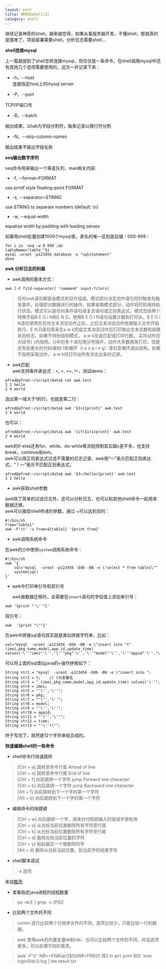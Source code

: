 ```yaml
---
layout: post
title: 神奇的shell(2)
category: shell
---
```


继续记录神奇的shell，越来越觉得，如果从事服务器开发，不懂shell，那就真的是蛋疼了，项目部署需要shell，分析日志需要shell...

**shell连接mysql**


上一篇就提到了shell怎样连接mysql，但仅仅是一条命令，在shell调用mysql中还有其他几个选项需要使用的，这次一并记录下来：  

 * -h，--host  
连接指定host上的mysql server  

 * -P，--port  

TCP/IP端口号  

 * -B，--batch  

输出结果，以tab为字段分割符，每条记录以换行符分割  

 * -N，--skip-column-names  

输出结果不输出字段名称  

**seq输出数字序列**

seq命令用来输出一个等差队列，man相关内容:  

 * -f, --format=FORMAT  

use printf style floating-point FORMAT  

 * -s, --separator=STRING  

use STRING to separate numbers (default: \n)  

 * -w, --equal-width  

equalize width by padding with leading zeroes        

如果用shell批量创建1000个mysql表，表名的唯一区别是后缀：000-999：  

~~~~
for i in `seq -w 0 999`;do  
tableName="table_"$i  
mysql -uroot -p123456 database -e "sqlstatement"  
done  
~~~~

**awk 分析日志的利器**

* awk调用的基本方式：  

~~~~
awk [-F fild-separator] 'command' input-file(s)
~~~~

>任何awk语句都是由模式和动作组成。模式部分决定动作语句何时触发及触发事件。处理即对数据进行的操作。如果省略模式部分，动作将时刻保持执行状态。模式可以是任何条件语句或复合语句或正则表达式。模式包括两个特殊字段B E G I N和E N D。使用B E G I N语句设置计数和打印头。B E G I N语句使用在任何文本浏览动作之前，之后文本浏览动作依据输入文件开始执行。E N D语句用来在a w k完成文本浏览动作后打印输出文本总数和结尾状态标志。如果不特别指明模式， a w k总是匹配或打印行数。
实际动作在大括号{ }内指明。{}中的多个语句用分号隔开，动作大多数用来打印，但是还有些更长的代码诸如i f和循环（l o o p i n g）语句及循环退出结构。如果不指明采取动作， a w k将打印出所有浏览出来的记录。

* awk匹配  
awk支持条件表达式：<, >, ==, !=，测试demo： 

~~~~
afred@afred:~/script/data$ cat awk.test  
1 2 hello   
2 4 world    
~~~~

选出第一域大于1的行，也就是第二行：  

~~~~
afred@afred:~/script/data$ awk '$1>1{print}' awk.test  
2 4 world  
~~~~

也可以： 

~~~~
afred@afred:~/script/data$ awk '{if($1>1)print}' awk.test  
2 4 world  
~~~~

awk的if-else还有for、while、do-while等流程控制其实跟c差不多，也支持break，continue和exit。  
awk可以用正则表达式过滤不需要的日志记录，awk用“～”表示匹配正则表达式，“！～”表示不匹配正则表达式。 

~~~~
afred@afred:~/script/data$ awk '$3~/hello/{print}' awk.test  
1 2 hello  
~~~~

* awk获取shell参数  

awk除了简单的过滤日志外，还可以分析日志，也可以和其他shell命令一起用来数据迁移。  
awk可以接受shell传递的参数，通过`-v`可以达到目的：  

~~~~
#!/bin/sh
from="table1"
awk -F'\t' -v from=${table1} '{print from}'
~~~~

* awk调用系统命令  

在awk的{}中使用`system`调用系统命令：  

~~~~
#!/bin/sh
awk '{
    sql="mysql  -uroot -p123456 -Ddb -BN -e \"select * from table1\""
    system(sql)
}'  
~~~~

* awk中打印单引号和双引号  

  awk做数据迁移时，会需要在`insert`语句的字段值上添加单引号：  

~~~~
awk '{print "'\''"}'
~~~~

双引号： 

~~~~
awk  '{print "\""}'  
~~~~

在awk中拼接sql语句其实就是类似拼接字符串，比如：  

~~~~
val="mysql  -uroot -p123456 -Ddb -BN -e \"insert into "t" (imei,pkg_name,model,app_id,update_time) values('\''"imei"'\'','\''"pkg"'\'','\''"model"'\'','\''"appid"'\'','\''"time"'\'')\""

~~~~

可以将上面的sql类似java的+操作拼接如下：    

~~~~
String str1 = "mysql  -uroot -p123456 -Ddb -BN -e \"insert into ";  
String str2 = t;    // t为变量名  
String str3 = " (imei,pkg_name,model,app_id,update_time) values('\''";  
String str4 = imei;   
String str5 = "'\'','\''";   
String str6 = pkg;   
String str7 = "'\'','\''";   
String str8 = model;   
String str9 = "'\'','\''";   
String str10 = appid;   
String str11 = "'\'','\''";   
String str12 = time;   
String str13 = "'\'')\"";    
~~~~

终于写完了，居然是12个字符串组合成的。

**快速编辑shell的一些命令**

 * shell命令行快速跳转

>[Ctrl + a] 跳转至命令行首 Ahead of line  
[Ctrl + e] 跳转至命令行尾 End of line  
[Ctrl + f] 向前跳转一个字符 jump Forward one character  
[Ctrl + b] 向后跳转一个字符 jump Backward one character  
[Alt + f] 向前跳转到下一个字的第一个字符  
[Alt + b] 向后跳转到下一个字的第一个字符  


 * 编辑命令的快捷键

>[Ctrl + w] 向后删除一个字，用来对付刚刚输入的错误字很有用  
[Ctrl + u] 从光标当前位置删除所有字符至行首  
[Ctrl + k] 从光标当前位置删除所有字符至行尾  
[Ctrl + d] 删除光标当前位置的字符  
[Ctrl + y] 粘贴最后一个被删除的字  
[Alt + d] 删除从光标当前位置，到当前字的结尾字符  

 * shell脚本调试

>-x 选项

来自[酷壳](http://coolshell.cn/articles/1379.html)

* 查看指定java进程的线程数量

>ps -eLF \| grep -c [PID]

 * 比较两个文件的不同

 >comm
逐行比较两个已排序文件的不同，选项比较少，只能比较一行的数据。

>awk
使用awk的内置变量`NR`和`FNR`，也可以比较两个文件的不同，并且选项更多，可以处理不同的需求。

>awk -F'\t' 'NR==FNR{arr[$0]}NR>FNR{if ($3 in arr) print $0}'  imei loginStat.0.log | tee result.txt